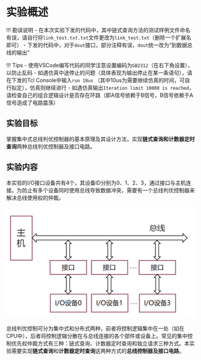 # 实验概述

!!! 勘误说明
	- 在本次实验下发的代码中，其中链式查询方法的测试样例文件命名有误，请自行将`link_test.txt.txt`文件更改为`link_test.txt`（删除一个扩展名即可）
	- 下发的代码中，对于`dout`接口，部分注释有误，`dout`统一改为“到数据总线的输出”

!!! Tips
	- 使用VSCode编写代码的同学注意设置编码为`GB2312`（在右下角设置），以防止乱码
	- 如遇仿真中途停止的问题（具体表现为输出停止在某一条语句），请在下发的Tcl Console中输入`run 10us` （其中10us为需要继续仿真的时间，可自行拟定），仿真则继续进行
	- 如遇仿真输出`Iteration limit 10000 is reached`，请检查自己的组合逻辑设计是否存在环路（即A信号依赖于B信号，B信号依赖于A信号造成了电路震荡）

## 实验目标

掌握集中式总线判优控制器的基本原理及其设计方法，实现**链式查询和计数器定时查询**两种总线判优控制器及接口电路。

## 实验内容

本实验的I/O接口设备共有4个，其设备ID分别为0、1、2、3，通过接口与主机连接。为防止有多个设备同时使用总线导致数据冲突，需要有一个总线判优控制器来解决总线使用权的仲裁。

![image-20200406101948320](part1.assets/image-20200406101948320.png)

总线判优控制可分为集中式和分布式两种，前者将控制逻辑集中在一处（如在CPU中），后者将控制逻辑分散在与总线连接的各个部件或设备上。常见的集中控制优先权仲裁方式有三种：链式查询、计数器定时查询和独立请求三种方式。本实验需要实现**链式查询**和**计数器定时查询**这两种方式的**总线控制器及接口电路**。
